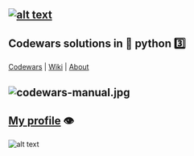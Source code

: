[![alt text](https://img.shields.io/badge/python-3.6-red)](https://python.org)
---
## Codewars solutions in :snake: python :three:   
[Codewars](https://codewars.com) |  [Wiki](https://github.com/codewars/codewars.com/wiki) | [About](https://codewars.com/about)

![codewars-manual.jpg](https://i.postimg.cc/NjH5Sp6s/codewars-manual.jpg)
---
 ## [My profile](https://www.codewars.com/users/deedy-ru)  :eye:  
 ![alt text](https://www.codewars.com/users/deedy-ru/badges/large)
